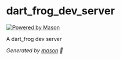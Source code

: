 # dart_frog_dev_server

[![Powered by Mason](https://img.shields.io/endpoint?url=https%3A%2F%2Ftinyurl.com%2Fmason-badge)](https://github.com/felangel/mason)

A dart_frog dev server

_Generated by [mason][1] 🧱_

[1]: https://github.com/felangel/mason
